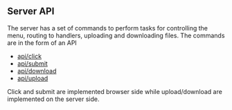 ## Server API

The server has a set of commands to perform tasks for controlling the menu, routing to handlers, uploading and
downloading files. The commands are in the form of an API

 - [api/click](api/click/menu-api/pages/api/click.md)
 - [api/submit](api/click/menu-api/pages/api/submit.md)
 - [api/download](api/click/menu-api/pages/api/download.md)
 - [api/upload](api/click/menu-api/pages/api/upload.md)
 
Click and submit are implemented browser side while upload/download are implemented on the server side.

 